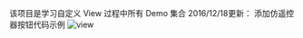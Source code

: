 


该项目是学习自定义 View 过程中所有 Demo 集合
2016/12/18更新：
添加仿遥控器按钮代码示例
![view](https://github.com/yongyu0102/WeeklyBlogImages/blob/master/ViewDrawDemo/e.jpg?raw=true)



